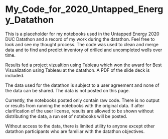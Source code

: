 # My_Code_for_2020_Untapped_Energy_Datathon

This is a placeholder for my notebooks used in the Untapped Energy 2020 DUC Datathon and a record of my work during the datathon.
Feel free to look and see my thought process.  The code was used to clean and merge data and to find and predict inventory of drilled and uncompleted wells over time.

Results fed a project vizualtion using Tableau which won the award for Best Visualization using Tableau at the datathon.  A PDF of the slide deck is included.

The data used for the datathon is subject to a user agreement and none of the data can be shared.  The data is not posted on this page.

Currently, the notebooks posted only contain raw code.  There is no output or results from running the notebooks with the original data.  If after clarification of the user license, results are allowed to be shown without distributing the data, a run set of notebooks will be posted.

Without access to the data, there is limited utility to anyone except other datathon participants who are familiar with the datathon objectives.   
